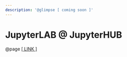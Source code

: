 ```yaml
---
description: '@glimpse [ coming soon ]'
---
```


# JupyterLAB @ JupyterHUB

@page [\[ LINK \]](https://jupyterlab.readthedocs.io/en/stable/user/jupyterhub.html)
